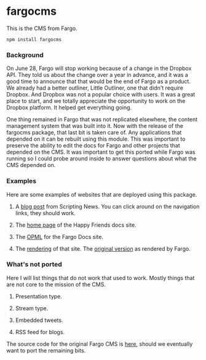 # fargocms

This is the CMS from Fargo.

`npm install fargocms`

### Background

On June 28, Fargo will stop working because of a change in the Dropbox API. They told us about the change over a year in advance, and it was a good time to announce that that would be the end of Fargo as a product. We already had a better outliner, Little Outliner, one that didn't require Dropbox. And Dropbox was not a popular choice with users. It was a great place to start, and we totally appreciate the opportunity to work on the Dropbox platform. It helped get everything going.

One thing remained in Fargo that was not replicated elsewhere, the content management system that was built into it. Now with the release of the fargocms package, that last bit is taken care of. Any applications that depended on it can be rebuilt using this module. This was important to preserve the ability to edit the docs for Fargo and other projects that depended on the CMS. It was important to get this ported while Fargo was running so I could probe around inside to answer questions about what the CMS depended on. 

### Examples

Here are some examples of websites that are deployed using this package.



1. A <a href="http://fargocms.com/dave/2014/01/01/whatWouldAPublicNotepadDo.html">blog post</a> from Scripting News. You can click around on the navigation links, they should work. 

2. The <a href="http://fargocms.com/happy/">home page</a> of the Happy Friends docs site. 

3. The <a href="http://storage.littleoutliner.com/users/davewiner/electric/fargoDocs.opml">OPML</a> for the Fargo Docs site. 

4. The <a href="http://fargocms.com/docs/">rendering</a> of that site. The <a href="http://fargo.io/docs/">original version</a> as rendered by Fargo.

### What's not ported

Here I will list things that do not work that used to work. Mostly things that are not core to the mission of the CMS.

1. Presentation type.

2. Stream type.

2. Embedded tweets.

3. RSS feed for blogs.

The source code for the original Fargo CMS is <a href="https://github.com/scripting/fargocms/tree/master/originalcode">here</a>, should we eventually want to port the remaining bits. 

